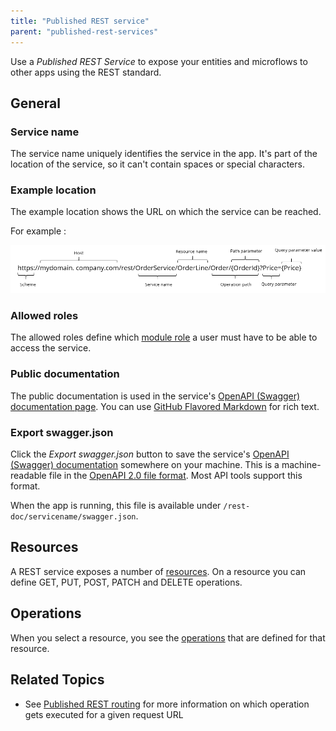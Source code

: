 ```yaml
---
title: "Published REST service"
parent: "published-rest-services"
---
```


Use a _Published REST Service_ to expose your entities and microflows to other apps using the REST standard.

## General

### <a name="service-name"></a>Service name

The service name uniquely identifies the service in the app. It's part of the location of the service, so it can't contain spaces or special characters.

### Example location

The example location shows the URL on which the service can be reached.

For example : 

![](attachments/published-rest-service/example-location-url.png)

### Allowed roles

The allowed roles define which [module role](module-role) a user must have to be able to access the service.

### <a name="public-documentation"></a>Public documentation

The public documentation is used in the service's [OpenAPI (Swagger) documentation page](open-api). You can use [GitHub Flavored Markdown](gfm-syntax) for rich text.

### <a name="export-swagger-json"></a>Export swagger.json

Click the _Export swagger.json_ button to save the service's [OpenAPI (Swagger) documentation](open-api) somewhere on your machine. This is a machine-readable file in the [OpenAPI 2.0 file format](https://github.com/OAI/OpenAPI-Specification/blob/master/versions/2.0.md). Most API tools support this format.

When the app is running, this file is available under `/rest-doc/servicename/swagger.json`.

## Resources

A REST service exposes a number of [resources](published-rest-resource). On a resource you can define GET, PUT, POST, PATCH and DELETE operations.

## Operations

When you select a resource, you see the [operations](published-rest-operation) that are defined for that resource.

## Related Topics

* See [Published REST routing](published-rest-routing) for more information on which operation gets executed for a given request URL
